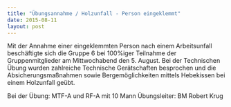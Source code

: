 ```yaml
---
title: "Übungsannahme / Holzunfall - Person eingeklemmt"
date: 2015-08-11
layout: post
---
```


Mit der Annahme einer eingeklemmten Person nach einem Arbeitsunfall beschäftigte sich die Gruppe 6 bei 100%iger Teilnahme der Gruppenmitglieder am Mittwochabend den 5. August. Bei der Technischen Übung wurden zahlreiche Technische Gerätschaften besprochen und die Absicherungsmaßnahmen sowie Bergemöglichkeiten mittels Hebekissen bei einem Holzunfall geübt.

Bei der Übung: MTF-A und RF-A mit 10 Mann
Übungsleiter: BM Robert Krug